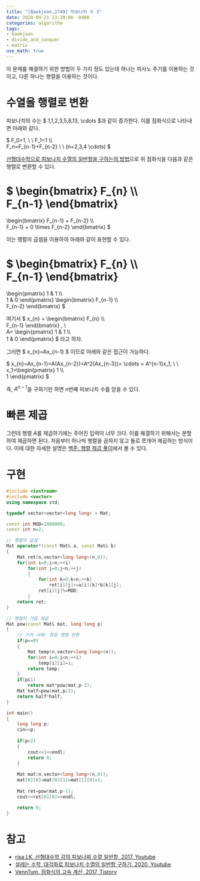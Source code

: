 ```yaml
---
title: "[Baekjoon,2749] 피보나치 수 3"
date: 2020-09-21 23:20:00 -0400
categories: algorithm 
tags:
- baekjoon 
- divide_and_conquer
- matrix 
use_math: true
---
```

이 문제를 해결하기 위한 방법이 두 가지 정도 있는데 하나는 피사노 주기를 이용하는 것이고, 다른 하나는 행렬을 이용하는 것이다. 

# 수열을 행렬로 변환 
피보나치의 수는 $ 1,1,2,3,5,8,13, \cdots $과 같이 증가한다. 이를 점화식으로 나타내면 아래와 같다. 

$ F_0=1, \ \ F_1=1 \\\\  
F_n=F_{n-1}+F_{n-2} \ \ (n=2,3,4 \cdots) $

[선형대수학으로 피보나치 수열의 일반항을 구하는의 방법](https://www.youtube.com/watch?v=3h2exMPMzdc)으로 위 점화식을 다음과 같은 행렬로 변환할 수 있다.  

$ \begin{bmatrix}
F_{n} \\\\  
F_{n-1}
\end{bmatrix}
=
\begin{bmatrix}
F_{n-1} + F_{n-2} \\\\  
F_{n-1} + 0 \times F_{n-2}
\end{bmatrix} 
$ 

이는 행렬의 곱셈을 이용하여 아래와 같이 표현할 수 있다. 

$ \begin{bmatrix}
F_{n} \\\\  
F_{n-1}
\end{bmatrix}
=
\begin{pmatrix}
1 & 1 \\\\  
1 & 0
\end{pmatrix}
\begin{bmatrix}
F_{n-1} \\\\  
F_{n-2}
\end{bmatrix} 
$ 

여기서 $ x_{n} = \begin{bmatrix}
F_{n} \\\\  
F_{n-1}
\end{bmatrix} , \ \
A= \begin{pmatrix}
1 & 1 \\\\  
1 & 0
\end{pmatrix} $ 라고 하자. 

그러면 $ x_{n}=Ax_{n-1} $ 이므로 아래와 같은 접근이 가능하다. 

$ x_{n}=Ax_{n-1}=A(Ax_{n-2})=A^2(Ax_{n-3})= \cdots = A^{n-1}x_1, \ \ 
x_1=\begin{pmatrix}
1 \\\\  
1
\end{pmatrix} $ 

즉, $A^{n-1}$을 구하기만 하면 $n$번째 피보나치 수를 얻을 수 있다. 

# 빠른 제곱 
그런데 행렬 $A$를 제곱하기에는 주어진 입력이 너무 크다. 이를 해결하기 위해서는 분할하여 제곱하면 된다. 
처음부터 하나씩 행렬을 곱하지 않고 둘로 쪼개어 제곱하는 방식이다. 
이에 대한 자세한 설명은 [백준: 행렬 제곱 풀이](https://jja08111.github.io/algorithm/baekjoon-10830-%ED%96%89%EB%A0%AC-%EC%A0%9C%EA%B3%B1/)에서 볼 수 있다. 

# 구현 
```cpp
#include <iostream>
#include <vector>
using namespace std;

typedef vector<vector<long long> > Mat;

const int MOD=1000000;
const int n=2;

// 행렬의 곱셈 
Mat operator*(const Mat& a, const Mat& b)
{
    Mat ret(n,vector<long long>(n,0));
    for(int i=0;i<n;++i)
        for(int j=0;j<n;++j)
        {
            for(int k=0;k<n;++k)
                ret[i][j]+=a[i][k]*b[k][j];
            ret[i][j]%=MOD;
        }
    return ret;
}

// 행렬의 거듭 제곱
Mat pow(const Mat& mat, long long p)
{
    // 기저 사례: 항등 행렬 반환
    if(p==0)
    {
        Mat temp(n,vector<long long>(n));
        for(int i=0;i<n;++i)
            temp[i][i]=1;
        return temp;
    }
    if(p&1)
        return mat*pow(mat,p-1);
    Mat half=pow(mat,p/2);
    return half*half;
}

int main()
{
    long long p;
    cin>>p;
    
    if(p<2)
    {
        cout<<1<<endl;
        return 0;
    }
    
    Mat mat(n,vector<long long>(n,0));
    mat[0][0]=mat[0][1]=mat[1][0]=1;
    
    Mat ret=pow(mat,p-1);
    cout<<ret[0][0]<<endl;

    return 0;
}

```

# 참고 
- [risa LK, 선형대수학 강의 피보나찌 수열 일반항, 2017, Youtube](https://www.youtube.com/watch?v=3h2exMPMzdc)  
- [설레는 수학, 대각화로 피보나치 수열의 일반항 구하기, 2020, Youtube](https://www.youtube.com/watch?v=uX2IsIykLJc)
- [VennTum, 점화식의 고속 계산, 2017, Tistory](https://cloge.tistory.com/33)  
